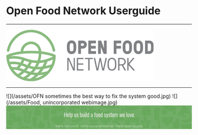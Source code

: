 

# Open Food Network Userguide

---

![](/assets/ofn-global-colorx1.png)

---
![](/assets/OFN sometimes the best way to fix the system good.jpg)
![](/assets/Food, unincorporated webimage.jpg)
![](/assets/helpusbuild.jpg)
